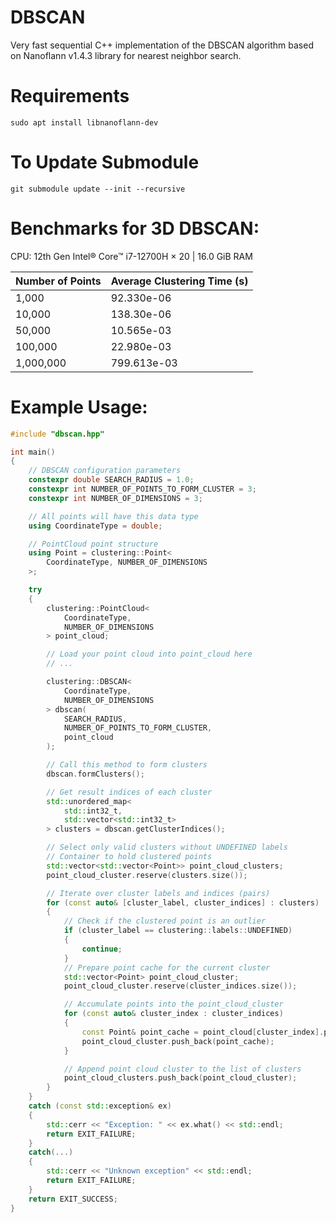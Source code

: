 # DBSCAN

Very fast sequential C++ implementation of the DBSCAN algorithm based on Nanoflann v1.4.3 library for nearest neighbor search.

# Requirements

`sudo apt install libnanoflann-dev`

# To Update Submodule

`git submodule update --init --recursive`

# Benchmarks for 3D DBSCAN:

CPU: 12th Gen Intel® Core™ i7-12700H × 20 | 16.0 GiB RAM

| Number of Points | Average Clustering Time (s) |
| ---------------- | --------------------------- |
| 1,000            | 92.330e-06                  |
| 10,000           | 138.30e-06                  |
| 50,000           | 10.565e-03                  |
| 100,000          | 22.980e-03                  |
| 1,000,000        | 799.613e-03                 |

# Example Usage:

```cpp
#include "dbscan.hpp"

int main() 
{
    // DBSCAN configuration parameters
    constexpr double SEARCH_RADIUS = 1.0;
    constexpr int NUMBER_OF_POINTS_TO_FORM_CLUSTER = 3;
    constexpr int NUMBER_OF_DIMENSIONS = 3;

    // All points will have this data type
    using CoordinateType = double;

    // PointCloud point structure
    using Point = clustering::Point<
        CoordinateType, NUMBER_OF_DIMENSIONS
    >;

    try
    {
        clustering::PointCloud<
            CoordinateType, 
            NUMBER_OF_DIMENSIONS
        > point_cloud;

        // Load your point cloud into point_cloud here
        // ...

        clustering::DBSCAN<
            CoordinateType, 
            NUMBER_OF_DIMENSIONS
        > dbscan(
            SEARCH_RADIUS, 
            NUMBER_OF_POINTS_TO_FORM_CLUSTER, 
            point_cloud
        );

        // Call this method to form clusters
        dbscan.formClusters();

        // Get result indices of each cluster
        std::unordered_map<
            std::int32_t, 
            std::vector<std::int32_t>
        > clusters = dbscan.getClusterIndices();

        // Select only valid clusters without UNDEFINED labels
        // Container to hold clustered points
        std::vector<std::vector<Point>> point_cloud_clusters;
        point_cloud_cluster.reserve(clusters.size());

        // Iterate over cluster labels and indices (pairs)
        for (const auto& [cluster_label, cluster_indices] : clusters)
        {
            // Check if the clustered point is an outlier
            if (cluster_label == clustering::labels::UNDEFINED) 
            {
                continue;
            }
            // Prepare point cache for the current cluster
            std::vector<Point> point_cloud_cluster;
            point_cloud_cluster.reserve(cluster_indices.size());

            // Accumulate points into the point_cloud_cluster
            for (const auto& cluster_index : cluster_indices)
            {
                const Point& point_cache = point_cloud[cluster_index].point;
                point_cloud_cluster.push_back(point_cache);
            }

            // Append point cloud cluster to the list of clusters
            point_cloud_clusters.push_back(point_cloud_cluster);
        }
    }
    catch (const std::exception& ex)
    {
        std::cerr << "Exception: " << ex.what() << std::endl;
        return EXIT_FAILURE;
    }
    catch(...)
    {
        std::cerr << "Unknown exception" << std::endl;
        return EXIT_FAILURE;
    }
    return EXIT_SUCCESS;
}
```